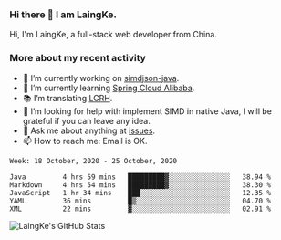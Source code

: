 ### Hi there 👋 I am LaingKe.

Hi, I'm LaingKe, a full-stack web developer from China.

### More about my recent activity

- 🔭 I’m currently working on [simdjson-java](https://github.com/laingke/simdjson-java).
- 🌱 I’m currently learning [Spring Cloud Alibaba](https://github.com/alibaba/spring-cloud-alibaba).
- :books: I’m translating [LCRH](https://github.com/LCTT/LCRH).
- 🤔 I’m looking for help with implement SIMD in native Java, I will be grateful if you can leave any idea.
- 💬 Ask me about anything at [issues](https://github.com/laingke/laingke/issues).
- 📫 How to reach me: Email is OK.

<!--START_SECTION:waka-->
```text
Week: 18 October, 2020 - 25 October, 2020

Java         4 hrs 59 mins   █████████▓░░░░░░░░░░░░░░░   38.94 % 
Markdown     4 hrs 54 mins   █████████▓░░░░░░░░░░░░░░░   38.30 % 
JavaScript   1 hr 34 mins    ███░░░░░░░░░░░░░░░░░░░░░░   12.35 % 
YAML         36 mins         █▒░░░░░░░░░░░░░░░░░░░░░░░   04.70 % 
XML          22 mins         ▓░░░░░░░░░░░░░░░░░░░░░░░░   02.91 % 
```
<!--END_SECTION:waka-->

![LaingKe's GitHub Stats](https://github-readme-stats.vercel.app/api?username=laingke&show_icons=true&theme=nightowl&count_private=true)
